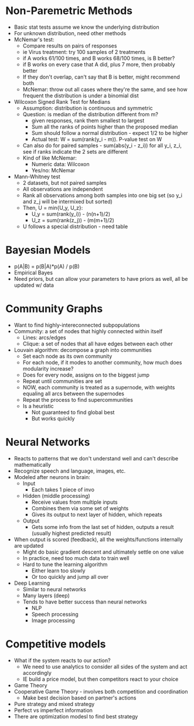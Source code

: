 # Non-Paremetric Methods
- Basic stat tests assume we know the underlying distribution
- For unknown distribution, need other methods
- McNemar's test:
  - Compare results on pairs of responses
  - ie Virus treatment: try 100 samples of 2 treatments
  - if A works 61/100 times, and B works 68/100 times, is B better?
  - if B works on every case that A did, plus 7 more, then probably better
  - If they don't overlap, can't say that B is better, might recommend both
  - McNemar: throw out all cases where they're the same, and see how frequent the distribution is under a binomial dist
- Wilcoxon Signed Rank Test for Medians
  - Assumption: distribution is continuous and symmetric
  - Question: is median of the distribution different from m?
    - given responses, rank them smallest to largest
    - Sum all the ranks of points higher than the proposed median
    - Sum should follow a normal distribution - expect 1/2 to be higher
    - Actual test: W = sum(rank(y_i - m)). P-value test on W
  - Can also do for paired samples - sum(abs(y_i - z_i)) for all y_i, z_i, see if ranks indicate the 2 sets are different
  - Kind of like McNemar: 
    - Numeric data: Wilcoxon
    - Yes/no: McNemar
- Mann-Whitney test
  - 2 datasets, but not paired samples
  - All observations are independent
  - Rank all observations among both samples into one big set (so y_i and z_j will be intermixed but sorted)
  - Then, U = min{U_y, U_z}: 
    - U_y = sum(rank(y_i)) - (n(n+1)/2)
    - U_z = sum(rank(z_j)) - (m(m+1)/2)
  - U follows a special distribution - need table
  
# Bayesian Models
- p(A|B) = p(B|A)*p(A) / p(B)
- Empirical Bayes
- Need priors, but can allow your parameters to have priors as well, all be updated w/ data
  
# Community Graphs
- Want to find highly-intereconnected subpopulations
- Community: a set of nodes that highly connected within itself
  - Lines: arcs/edges
  - Clique: a set of nodes that all have edges between each other
- Louvain algorithm: decompose a graph into communities
  - Set each node as its own community
  - For each node, if it modes to another community, how much does modularity increase?
  - Does for every node, assigns on to the biggest jump
  - Repeat until communities are set
  - NOW, each community is treated as a supernode, with weights equaling all arcs between the supernodes
  - Repeat the process to find supercommunities
  - Is a heuristic
    - Not guaranteed to find global best
    - But works quickly
    
# Neural Networks
- Reacts to patterns that we don't understand well and can't describe mathematically
- Recognize speech and language, images, etc.
- Modeled after neurons in brain:
  - Input
    - Each takes 1 piece of invo
  - Hidden (middle processing)
    - Receive values from multiple inputs
    - Combines them via some set of weights
    - Gives its output to next layer of hidden, which repeats
  - Output
    - Gets some info from the last set of hidden, outputs a result (usually highest predicted result)
- When output is scored (feedback), all the weights/functions internally are updated
  - Might do basic gradient descent and ultimately settle on one value
  - In practice, need too much data to train well
  - Hard to tune the learning algorithm
    - Either learn too slowly
    - Or too quickly and jump all over
- Deep Learning
  - Similar to neural networks
  - Many layers (deep)
  - Tends to have better success than neural networks
    - NLP
    - Speech processing
    - Image processing
    
# Competitive models
- What if the system reacts to our action?
  - We need to use analytics to consider all sides of the system and act accordingly
  - IE build a price model, but then competitors react to your choice
- Game Theory
- Cooperative Game Theory - involves both competition and coordination
  - Make best decision based on partner's actions
- Pure strategy and mixed strategy
- Perfect vs imperfect information
- There are optimization modesl to find best strategy
